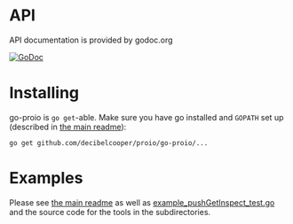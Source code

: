 # API
API documentation is provided by godoc.org

[![GoDoc](https://godoc.org/github.com/decibelcooper/proio/go-proio?status.svg)](https://godoc.org/github.com/decibelcooper/proio/go-proio)

# Installing
go-proio is `go get`-able.  Make sure you have go installed and `GOPATH` set up (described in [the main readme](../README.md)):
```shell
go get github.com/decibelcooper/proio/go-proio/...
```

# Examples
Please see [the main readme](../README.md) as well as
[example_pushGetInspect_test.go](example_pushGetInspect_test.go) and the source
code for the tools in the subdirectories.
